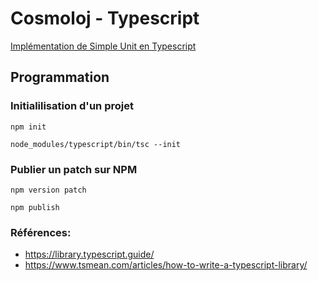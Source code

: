 # Cosmoloj - Typescript

[Implémentation de Simple Unit en Typescript](unit-simple/README.md)

## Programmation

### Initialilisation d'un projet

```shell
npm init
```

```
node_modules/typescript/bin/tsc --init
```

### Publier un patch sur NPM

```shell
npm version patch
```

```shell
npm publish
```

### Références:

* https://library.typescript.guide/
* https://www.tsmean.com/articles/how-to-write-a-typescript-library/
